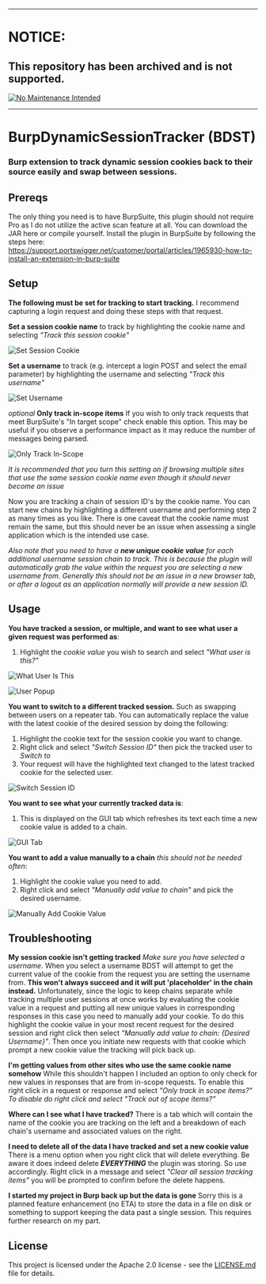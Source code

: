 ***
# NOTICE:
 
## This repository has been archived and is not supported.
 
[![No Maintenance Intended](http://unmaintained.tech/badge.svg)](http://unmaintained.tech/)
***

# BurpDynamicSessionTracker (BDST)
### Burp extension to track dynamic session cookies back to their source easily and swap between sessions.


## Prereqs

The only thing you need is to have BurpSuite, this plugin should not require Pro as I do not utilize the active scan feature at all. You can download the JAR here or compile yourself.
Install the plugin in BurpSuite by following the steps here: https://support.portswigger.net/customer/portal/articles/1965930-how-to-install-an-extension-in-burp-suite


## Setup

**The following must be set for tracking to start tracking.** I recommend capturing a login request and doing these steps with that request.

**Set a session cookie name** to track by highlighting the cookie name and selecting *"Track this session cookie"*

![Set Session Cookie](https://www.appsecdojo.com/img/burp-dynamic-session-tracker/track_this_session_cookie.png)


**Set a username** to track (e.g. intercept a login POST and select the email parameter) by highlighting the username and selecting *"Track this username"*

![Set Username](https://www.appsecdojo.com/img/burp-dynamic-session-tracker/track_this_username.png)


_optional_ **Only track in-scope items** If you wish to only track requests that meet BurpSuite's "In target scope" check enable this option. This may be useful if you observe a performance impact as it may reduce the number of messages being parsed.

![Only Track In-Scope](https://www.appsecdojo.com/img/burp-dynamic-session-tracker/only_track_in_scope.png)

_It is recommended that you turn this setting on if browsing multiple sites that use the same session cookie name even though it should never become an issue_


Now you are tracking a chain of session ID's by the cookie name. You can start new chains by highlighting a different username and performing step 2 as many times as you like.
There is one caveat that the cookie name must remain the same, but this should never be an issue when assessing a single application which is the intended use case.

_Also note that you need to have a **new unique cookie value** for each additional username session chain to track. This is because the plugin will automatically grab the value within the request you are selecting a new username from.
Generally this should not be an issue in a new browser tab, or after a logout as an application normally will provide a new session ID._


## Usage

**You have tracked a session, or multiple, and want to see what user a given request was performed as**:
1. Highlight the _cookie value_ you wish to search and select *"What user is this?"*

![What User Is This](https://www.appsecdojo.com/img/burp-dynamic-session-tracker/what_user_is_this1.png)

![User Popup](https://www.appsecdojo.com/img/burp-dynamic-session-tracker/what_user_is_this2.png)


**You want to switch to a different tracked session.** Such as swapping between users on a repeater tab. You can automatically replace the value with the latest cookie of the desired session by doing the following:
1. Highlight the cookie text for the session cookie you want to change.
2. Right click and select *"Switch Session ID"* then pick the tracked user to *Switch to*
3. Your request will have the highlighted text changed to the latest tracked cookie for the selected user.

![Switch Session ID](https://www.appsecdojo.com/img/burp-dynamic-session-tracker/switch_session_id.png)


**You want to see what your currently tracked data is**:
1. This is displayed on the GUI tab which refreshes its text each time a new cookie value is added to a chain.

![GUI Tab](https://www.appsecdojo.com/img/burp-dynamic-session-tracker/gui_tab_example.png)


**You want to add a value manually to a chain** _this should not be needed often_:
1. Highlight the cookie value you need to add.
2. Right click and select *"Manually add value to chain"* and pick the desired username.

![Manually Add Cookie Value](https://www.appsecdojo.com/img/burp-dynamic-session-tracker/manually_add_to_chain.png)


## Troubleshooting

**My session cookie isn't getting tracked**
_Make sure you have selected a username._ When you select a username BDST will attempt to get the current value of the cookie from the request you are setting the username from. **This won't always succeed and it will put 'placeholder' in the chain instead.**
Unfortunately, since the logic to keep chains separate while tracking multiple user sessions at once works by evaluating the cookie value in a request and putting all new unique values in corresponding responses in this case you need to manually add your cookie.
To do this highlight the cookie value in your most recent request for the desired session and right click then select *"Manually add value to chain: {Desired Username}"*. Then once you initiate new requests with that cookie which prompt a new cookie value the tracking will pick back up.

**I'm getting values from other sites who use the same cookie name somehow**
While this shouldn't happen I included an option to only check for new values in responses that are from in-scope requests.
To enable this right click in a request or response and select *"Only track in scope items?"*
_To disable do right click and select "Track out of scope items?"_

**Where can I see what I have tracked?**
There is a tab which will contain the name of the cookie you are tracking on the left and a breakdown of each chain's username and associated values on the right.

**I need to delete all of the data I have tracked and set a new cookie value**
There is a menu option when you right click that will delete everything. Be aware it does indeed delete **_EVERYTHING_** the plugin was storing. So use accordingly.
Right click in a message and select _"Clear all session tracking items"_ you will be prompted to confirm before the delete happens.

**I started my project in Burp back up but the data is gone**
Sorry this is a planned feature enhancement (no ETA) to store the data in a file on disk or something to support keeping the data past a single session. This requires further research on my part.


## License

This project is licensed under the Apache 2.0 license - see the [LICENSE.md](LICENSE.md) file for details.
